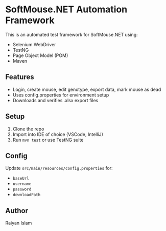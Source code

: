 # SoftMouse.NET Automation Framework

This is an automated test framework for SoftMouse.NET using:
- Selenium WebDriver
- TestNG
- Page Object Model (POM)
- Maven

## Features

- Login, create mouse, edit genotype, export data, mark mouse as dead
- Uses config.properties for environment setup
- Downloads and verifies .xlsx export files

## Setup

1. Clone the repo
2. Import into IDE of choice (VSCode, IntelliJ)
3. Run `mvn test` or use TestNG suite

## Config

Update `src/main/resources/config.properties` for:
- `baseUrl`
- `username`
- `password`
- `downloadPath`

## Author
Raiyan Islam

